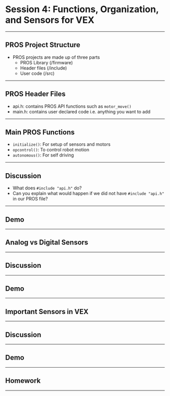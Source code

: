 # **Session 4: Functions, Organization, and Sensors for VEX**

---

## PROS Project Structure

* PROS projects are made up of three parts
  * PROS Library (/firmware)
  * Header files (/include)
  * User code (/src)

---

## PROS Header Files

* api.h: contains PROS API functions such as `motor_move()`
* main.h: contains user declared code i.e. anything you want to add

---

## Main PROS Functions

* `initialize()`: For setup of sensors and motors
* `opcontrol()`: To control robot motion
* `autonomous()`: For self driving

---

## Discussion

* What does `#include "api.h"` do?
* Can you explain what would happen if we did not have `#include "api.h"` in our PROS file?

---

## Demo

---

## Analog vs Digital Sensors

---

## Discussion

---

## Demo

---

## Important Sensors in VEX

---

## Discussion

---

## Demo

---

## Homework

---
